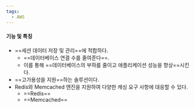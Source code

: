 ```yaml
---
tags:
  - AWS
---
```


#### **기능 및 특징**

- ==세션 데이터 저장 및 관리==에 적합하다.
	- ==데이터베이스 연결 수를 줄여준다==.
	- 이를 통해 ==데이터베이스의 부하를 줄이고 애플리케이션 성능을 향상==시킨다.
- ==고가용성을 지원==하는 솔루션이다.
- Redis와 Memcached 엔진을 지원하여 다양한 캐싱 요구 사항에 대응할 수 있다.
	- ==Redis==
	- ==Memcached==